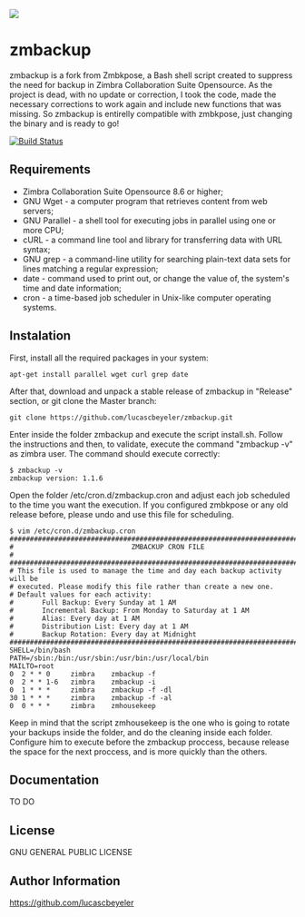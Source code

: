 ![](http://www.beyeler.com.br/wp-content/uploads/2017/03/logo.png)

zmbackup
=========

zmbackup is a fork from Zmbkpose, a Bash shell script created to suppress the need for backup in Zimbra Collaboration Suite Opensource. As the project is dead, with no update or correction, I took the code, made the necessary corrections to work again and include new functions that was missing. So zmbackup is entirelly compatible with zmbkpose, just changing the binary and is ready to go!

[![Build Status](https://travis-ci.org/lucascbeyeler/zmbackup.svg?branch=master)](https://travis-ci.org/lucascbeyeler/zmbackup)

Requirements
------------

* Zimbra Collaboration Suite Opensource 8.6 or higher;
* GNU Wget - a computer program that retrieves content from web servers;
* GNU Parallel - a shell tool for executing jobs in parallel using one or more CPU;
* cURL - a command line tool and library for transferring data with URL syntax;
* GNU grep - a command-line utility for searching plain-text data sets for lines matching a regular expression;
* date - command used to print out, or change the value of, the system's time and date information;
* cron - a time-based job scheduler in Unix-like computer operating systems.

Instalation
------------

First, install all the required packages in your system:

```
apt-get install parallel wget curl grep date
```

After that, download and unpack a stable release of zmbackup in "Release" section, or git clone the Master branch:

```
git clone https://github.com/lucascbeyeler/zmbackup.git
```

Enter inside the folder zmbackup and execute the script install.sh. Follow the instructions and then, to validate, execute the command "zmbackup -v" as zimbra user. The command should execute correctly:

```
$ zmbackup -v
zmbackup version: 1.1.6
```

Open the folder /etc/cron.d/zmbackup.cron and adjust each job scheduled to the time you want the execution. If you configured zmbkpose or any old release before, please undo and use this file for scheduling.
````
$ vim /etc/cron.d/zmbackup.cron
###############################################################################
#                             ZMBACKUP CRON FILE                              #
###############################################################################
# This file is used to manage the time and day each backup activity will be
# executed. Please modify this file rather than create a new one.
# Default values for each activity:
#       Full Backup: Every Sunday at 1 AM
#       Incremental Backup: From Monday to Saturday at 1 AM
#       Alias: Every day at 1 AM
#       Distribution List: Every day at 1 AM
#       Backup Rotation: Every day at Midnight
###############################################################################
SHELL=/bin/bash
PATH=/sbin:/bin:/usr/sbin:/usr/bin:/usr/local/bin
MAILTO=root
0  2 * * 0     zimbra    zmbackup -f
0  2 * * 1-6   zimbra    zmbackup -i
0  1 * * *     zimbra    zmbackup -f -dl
30 1 * * *     zimbra    zmbackup -f -al
0  0 * * *     zimbra    zmhousekeep
````

Keep in mind that the script zmhousekeep is the one who is going to rotate your backups inside the folder, and do the cleaning inside each folder. Configure him to execute before the zmbackup proccess, because release the space for the next proccess, and is more quickly than the others.

Documentation
------------

TO DO

License
-------

GNU GENERAL PUBLIC LICENSE

Author Information
------------------

https://github.com/lucascbeyeler
